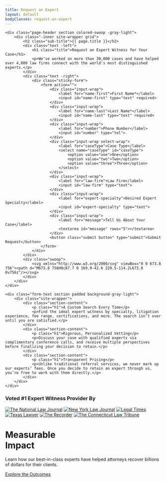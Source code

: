 ```yaml
---
title: Request an Expert
layout: default
bodyClasses: request-an-expert
---
```


<div id="sticky-form-container">

    <div class="page-header section colored-swoop -gray-light">
        <div class="-inner site-wrapper grid">
            <h2 class="sub-title">{{ page.title }}</h2>
            <div class="text -left">
                <h1 class="title">Request an Expert Witness for Your Case</h1>
                <p>We've worked on more than 30,000 cases and have helped over 4,000 law firms connect with the world's most distinguished experts.</p>
            </div>
            <div class="text -right">
                <div class="sticky-form">            
                    <form action="">
                        <div class="input-wrap">
                            <label for="name-first">First Name*</label>
                            <input id="name-first" type="text" required>
                        </div>
                        <div class="input-wrap">
                            <label for="name-last">Last Name*</label>
                            <input id="name-last" type="text" required>
                        </div>
                        <div class="input-wrap">
                            <label for="number">Phone Number</label>
                            <input id="number" type="tel">
                        </div>
                        <div class="input-wrap select-wrap">
                            <label for="caseType">Case Type</label>
                            <select name="caseType" id="caseType">
                                <option value="one">One</option>
                                <option value="two">Two</option>
                                <option value="three">Three</option>
                            </select>
                        </div>
                        <div class="input-wrap">
                            <label for="law-firm">Law Firm</label>
                            <input id="law-firm" type="text">
                        </div>
                        <div class="input-wrap">
                            <label for="expert-specialty">Desired Expert Specialty</label>
                            <input id="expert-specialty" type="text">
                        </div>
                        <div class="input-wrap">
                            <label for="message">Tell Us About Your Case</label>
                            <textarea id="message" rows="5"></textarea>
                        </div>
                        <button class="submit button" type="submit">Submit Request</button>
                    </form>
                </div>
            </div>
            <div class="swoop">
                <svg xmlns="http://www.w3.org/2000/svg" viewBox="0 0 673.8 756"><path d="M673.8 756H0c87.7 0 169.9-42.6 220.5-114.2L673.8 0v756z"/></svg>
            </div>
        </div>
    </div>

    <div class="form-text section padded background-gray-light">
        <div class="site-wrapper">
            <div class="section-content">
                <p class="h1">A Custom Search Every Time</p>
                <p>Find the ideal expert witness by specialty, litigation experience, fee range, certifications, and more. The search isn’t over until you are satisfied.</p>
            </div>
            <div class="section-content">
                <p class="h1">Rigorous, Personalized Vetting</p>
                <p>Discuss your case with qualified experts via complimentary conference calls, and receive multiple perspectives before finalizing your decision to retain.</p>
            </div>
            <div class="section-content">
                <p class="h1">Transparent Pricing</p>
                <p>Unlike traditional referral services, we never mark up our experts’ fees. Once you decide to retain an expert through us, you’re free to work with them directly.</p>
            </div>
        </div>
    </div>

</div>

<div class="section padded background-gray-light">
    <div class="site-wrapper">
        <h3 class="section-label">Voted #1 Expert Witness Provider By</h3>
        <div class="logo-carousel">
            <a class="logo" href="https://www.law.com/nationallawjournal" rel="noopener" target="_blank"><img src="/dist/images/logos/nationallawjournal.jpg" alt="The National Law Journal"></a>
            <a class="logo" href="https://www.law.com/newyorklawjournal/" rel="noopener" target="_blank"><img src="/dist/images/logos/newyorklawjournal.jpg" alt="New York Law Journal"></a>
            <a class="logo" href="www.nationallawjournal.com/legaltimes/" rel="noopener" target="_blank"><img src="/dist/images/logos/legaltimes.jpg" alt="Legal Times"></a>
            <a class="logo" href="https://www.law.com/texaslawyer/" rel="noopener" target="_blank"><img src="/dist/images/logos/texaslawyer.jpg" alt="Texas Lawyer"></a>
            <a class="logo" href="https://www.law.com/therecorder/" rel="noopener" target="_blank"><img src="/dist/images/logos/therecorder.jpg" alt="The Recorder"></a>
            <a class="logo" href="https://www.law.com/ctlawtribune/" rel="noopener" target="_blank"><img src="/dist/images/logos/connecticutlawtribune.jpg" alt="The Connecticut Law Tribune"></a>
        </div>
    </div>
</div>

<div class="section showcase-section -teal">
    <div class="section-background" style="background-image:url('/dist/images/clem-onojeghuo-215220-unsplash.jpg');"></div>
    <div class="-inner grid">
        <div class="section-content">        
            <h1 class="block-title">Measurable<br> Impact</h1>
            <p>Learn how our best-in-class experts have helped attorneys recover billions of dollars for their clients.</p>
            <p class="block-cta"><a href="/measurable-impact" class="button">Explore the Outcomes</a></p>
        </div>
    </div>
</div>
